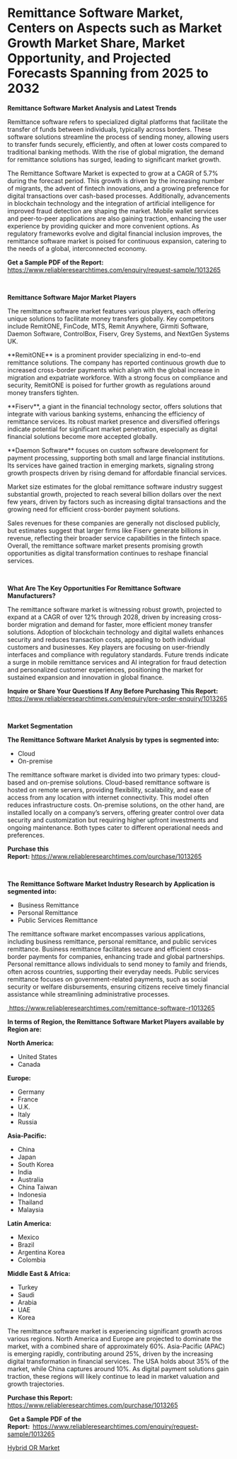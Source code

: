 <p><h1>Remittance Software Market, Centers on Aspects such as Market Growth Market Share, Market Opportunity, and Projected Forecasts Spanning from 2025 to 2032</h1></p><p><strong>Remittance Software Market Analysis and Latest Trends</strong></p>
<p><p>Remittance software refers to specialized digital platforms that facilitate the transfer of funds between individuals, typically across borders. These software solutions streamline the process of sending money, allowing users to transfer funds securely, efficiently, and often at lower costs compared to traditional banking methods. With the rise of global migration, the demand for remittance solutions has surged, leading to significant market growth. </p><p>The Remittance Software Market is expected to grow at a CAGR of 5.7% during the forecast period. This growth is driven by the increasing number of migrants, the advent of fintech innovations, and a growing preference for digital transactions over cash-based processes. Additionally, advancements in blockchain technology and the integration of artificial intelligence for improved fraud detection are shaping the market. Mobile wallet services and peer-to-peer applications are also gaining traction, enhancing the user experience by providing quicker and more convenient options. As regulatory frameworks evolve and digital financial inclusion improves, the remittance software market is poised for continuous expansion, catering to the needs of a global, interconnected economy.</p></p>
<p><strong>Get a Sample PDF of the Report:&nbsp;</strong> <a href="https://www.reliableresearchtimes.com/enquiry/request-sample/1013265?utm_campaign=1581&utm_medium=2&utm_source=Github&utm_content=ia&utm_term=06032025&utm_id=remittance-software">https://www.reliableresearchtimes.com/enquiry/request-sample/1013265</a></p>
<p>&nbsp;</p>
<p><strong>Remittance Software Major Market Players</strong></p>
<p><p>The remittance software market features various players, each offering unique solutions to facilitate money transfers globally. Key competitors include RemitONE, FinCode, MTS, Remit Anywhere, Girmiti Software, Daemon Software, ControlBox, Fiserv, Grey Systems, and NextGen Systems UK.</p><p>**RemitONE** is a prominent provider specializing in end-to-end remittance solutions. The company has reported continuous growth due to increased cross-border payments which align with the global increase in migration and expatriate workforce. With a strong focus on compliance and security, RemitONE is poised for further growth as regulations around money transfers tighten.</p><p>**Fiserv**, a giant in the financial technology sector, offers solutions that integrate with various banking systems, enhancing the efficiency of remittance services. Its robust market presence and diversified offerings indicate potential for significant market penetration, especially as digital financial solutions become more accepted globally.</p><p>**Daemon Software** focuses on custom software development for payment processing, supporting both small and large financial institutions. Its services have gained traction in emerging markets, signaling strong growth prospects driven by rising demand for affordable financial services.</p><p>Market size estimates for the global remittance software industry suggest substantial growth, projected to reach several billion dollars over the next few years, driven by factors such as increasing digital transactions and the growing need for efficient cross-border payment solutions.</p><p>Sales revenues for these companies are generally not disclosed publicly, but estimates suggest that larger firms like Fiserv generate billions in revenue, reflecting their broader service capabilities in the fintech space. Overall, the remittance software market presents promising growth opportunities as digital transformation continues to reshape financial services.</p></p>
<p>&nbsp;</p>
<p><strong>What Are The Key Opportunities For Remittance Software Manufacturers?</strong></p>
<p><p>The remittance software market is witnessing robust growth, projected to expand at a CAGR of over 12% through 2028, driven by increasing cross-border migration and demand for faster, more efficient money transfer solutions. Adoption of blockchain technology and digital wallets enhances security and reduces transaction costs, appealing to both individual customers and businesses. Key players are focusing on user-friendly interfaces and compliance with regulatory standards. Future trends indicate a surge in mobile remittance services and AI integration for fraud detection and personalized customer experiences, positioning the market for sustained expansion and innovation in global finance.</p></p>
<p><strong>Inquire or Share Your Questions If Any Before Purchasing This Report:</strong> <a href="https://www.reliableresearchtimes.com/enquiry/pre-order-enquiry/1013265?utm_campaign=1581&utm_medium=2&utm_source=Github&utm_content=ia&utm_term=06032025&utm_id=remittance-software">https://www.reliableresearchtimes.com/enquiry/pre-order-enquiry/1013265</a></p>
<p>&nbsp;</p>
<p><strong>Market Segmentation</strong></p>
<p><strong>The Remittance Software Market Analysis by types is segmented into:</strong></p>
<p><ul><li>Cloud</li><li>On-premise</li></ul></p>
<p><p>The remittance software market is divided into two primary types: cloud-based and on-premise solutions. Cloud-based remittance software is hosted on remote servers, providing flexibility, scalability, and ease of access from any location with internet connectivity. This model often reduces infrastructure costs. On-premise solutions, on the other hand, are installed locally on a company’s servers, offering greater control over data security and customization but requiring higher upfront investments and ongoing maintenance. Both types cater to different operational needs and preferences.</p></p>
<p><strong>Purchase this Report:&nbsp;</strong><a href="https://www.reliableresearchtimes.com/purchase/1013265?utm_campaign=1581&utm_medium=2&utm_source=Github&utm_content=ia&utm_term=06032025&utm_id=remittance-software">https://www.reliableresearchtimes.com/purchase/1013265</a></p>
<p>&nbsp;</p>
<p><strong>The Remittance Software Market Industry Research by Application is segmented into:</strong></p>
<p><ul><li>Business Remittance</li><li>Personal Remittance</li><li>Public Services Remittance</li></ul></p>
<p><p>The remittance software market encompasses various applications, including business remittance, personal remittance, and public services remittance. Business remittance facilitates secure and efficient cross-border payments for companies, enhancing trade and global partnerships. Personal remittance allows individuals to send money to family and friends, often across countries, supporting their everyday needs. Public services remittance focuses on government-related payments, such as social security or welfare disbursements, ensuring citizens receive timely financial assistance while streamlining administrative processes.</p></p>
<p><a href="https://www.reliableresearchtimes.com/remittance-software-r1013265?utm_campaign=1581&utm_medium=2&utm_source=Github&utm_content=ia&utm_term=06032025&utm_id=remittance-software">&nbsp;https://www.reliableresearchtimes.com/remittance-software-r1013265</a></p>
<p><strong>In terms of Region, the Remittance Software Market Players available by Region are:</strong></p>
<p>
    <p> <strong> North America: </strong>
        <ul>
            <li>United States</li>
            <li>Canada</li>
        </ul>
        </p> 
    <p> <strong> Europe: </strong>
        <ul>
            <li>Germany</li>
            <li>France</li>
            <li>U.K.</li>
            <li>Italy</li>
            <li>Russia</li>
        </ul>
        </p> 
    <p> <strong> Asia-Pacific: </strong>
        <ul>
            <li>China</li>
            <li>Japan</li>
            <li>South Korea</li>
            <li>India</li>
            <li>Australia</li>
            <li>China Taiwan</li>
            <li>Indonesia</li>
            <li>Thailand</li>
            <li>Malaysia</li>
        </ul>
        </p> 
    <p> <strong> Latin America: </strong>
        <ul>
            <li>Mexico</li>
            <li>Brazil</li>
            <li>Argentina Korea</li>
            <li>Colombia</li>
        </ul>
        </p> 
    <p> <strong> Middle East & Africa: </strong>
        <ul>
            <li>Turkey</li>
            <li>Saudi</li>
            <li>Arabia</li>
            <li>UAE</li>
            <li>Korea</li>
        </ul>
    </p>
    </p>
<p><p>The remittance software market is experiencing significant growth across various regions. North America and Europe are projected to dominate the market, with a combined share of approximately 60%. Asia-Pacific (APAC) is emerging rapidly, contributing around 25%, driven by the increasing digital transformation in financial services. The USA holds about 35% of the market, while China captures around 10%. As digital payment solutions gain traction, these regions will likely continue to lead in market valuation and growth trajectories.</p></p>
<p><strong>Purchase this Report: </strong><a href="https://www.reliableresearchtimes.com/purchase/1013265?utm_campaign=1581&utm_medium=2&utm_source=Github&utm_content=ia&utm_term=06032025&utm_id=remittance-software">https://www.reliableresearchtimes.com/purchase/1013265</a></p>
<p>&nbsp;<strong>Get a Sample PDF of the Report:&nbsp;&nbsp;</strong><a href="https://www.reliableresearchtimes.com/enquiry/request-sample/1013265?utm_campaign=1581&utm_medium=2&utm_source=Github&utm_content=ia&utm_term=06032025&utm_id=remittance-software">https://www.reliableresearchtimes.com/enquiry/request-sample/1013265</a></p>
<p><strong></strong></p>
<p><p><a href="https://github.com/mookiesville/Market-Research-Report-List-1/blob/main/hybrid-or-market.md?utm_campaign=1581&utm_medium=2&utm_source=Github&utm_content=ia&utm_term=06032025&utm_id=remittance-software">Hybrid OR Market</a></p></p>